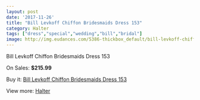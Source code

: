 ```yaml
---
layout: post
date: '2017-11-26'
title: "Bill Levkoff Chiffon Bridesmaids Dress 153"
category: Halter
tags: ["dress","special","wedding","bill","bridal"]
image: http://img.eudances.com/5386-thickbox_default/bill-levkoff-chiffon-bridesmaids-dress-153.jpg
---
```

Bill Levkoff Chiffon Bridesmaids Dress 153

On Sales: **$215.99**
<a href="https://www.eudances.com/en/halter/1836-bill-levkoff-chiffon-bridesmaids-dress-153.html"><amp-img layout="responsive" width="600" height="600" src="//img.eudances.com/5386-thickbox_default/bill-levkoff-chiffon-bridesmaids-dress-153.jpg" alt="Bill Levkoff Chiffon Bridesmaids Dress 153 0" /></a>

Buy it: [Bill Levkoff Chiffon Bridesmaids Dress 153](https://www.eudances.com/en/halter/1836-bill-levkoff-chiffon-bridesmaids-dress-153.html "Bill Levkoff Chiffon Bridesmaids Dress 153")

View more: [Halter](https://www.eudances.com/en/19-halter "Halter")